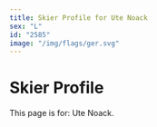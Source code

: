 ```yaml
---
title: Skier Profile for Ute Noack
sex: "L"
id: "2585"
image: "/img/flags/ger.svg" 
---
```


# Skier Profile

This page is for: Ute Noack.
    